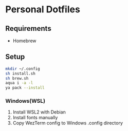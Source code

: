 # Personal Dotfiles

## Requirements

- Homebrew

## Setup

```sh
mkdir ~/.config
sh install.sh
sh brew.sh
aqua i -a -l
ya pack --install
```

### Windows(WSL)

1. Install WSL2 with Debian
2. Install fonts manually
3. Copy WezTerm config to Windows .config directory
